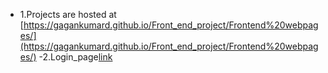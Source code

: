 - 1.Projects are hosted at [https://gagankumard.github.io/Front_end_project/Frontend%20webpages/](https://gagankumard.github.io/Front_end_project/Frontend%20webpages/)
-2.Login_page[link](https://gagankumard.github.io/Front_end_project/)
